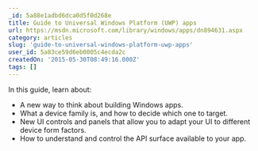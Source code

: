 ```yaml
---
_id: 5a88e1adbd6dca0d5f0d268e
title: Guide to Universal Windows Platform (UWP) apps
url: https://msdn.microsoft.com/library/windows/apps/dn894631.aspx
category: articles
slug: 'guide-to-universal-windows-platform-uwp-apps'
user_id: 5a83ce59d6eb0005c4ecda2c
createdOn: '2015-05-30T08:49:16.000Z'
tags: []
---
```


In this guide, learn about:
- A new way to think about building Windows apps.
- What a device family is, and how to decide which one to target.
- New UI controls and panels that allow you to adapt your UI to different device form factors.
- How to understand and control the API surface available to your app.
